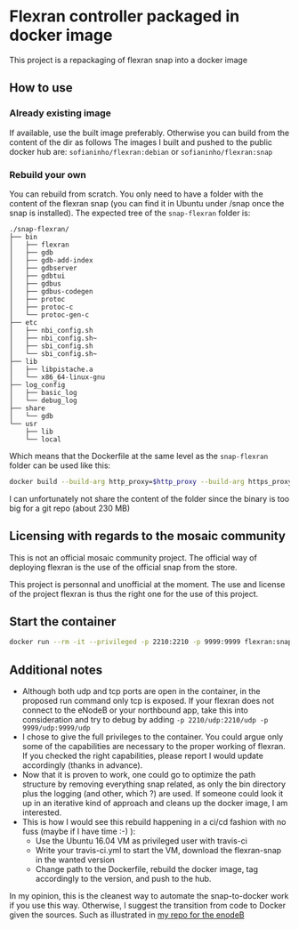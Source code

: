 # Flexran controller packaged in docker image
This project is a repackaging of flexran snap into a docker image

## How to use

### Already existing image
If available, use the built image preferably. Otherwise you can build from the content of the dir as follows
The images I built and pushed to the public docker hub are: `sofianinho/flexran:debian` or `sofianinho/flexran:snap`

### Rebuild your own
You can rebuild from scratch. You only need to have a folder with the content of the flexran snap (you can find it in Ubuntu under /snap once the snap is installed).
The expected tree of the `snap-flexran` folder is:

```terminal
./snap-flexran/
├── bin
│   ├── flexran
│   ├── gdb
│   ├── gdb-add-index
│   ├── gdbserver
│   ├── gdbtui
│   ├── gdbus
│   ├── gdbus-codegen
│   ├── protoc
│   ├── protoc-c
│   └── protoc-gen-c
├── etc
│   ├── nbi_config.sh
│   ├── nbi_config.sh~
│   ├── sbi_config.sh
│   └── sbi_config.sh~
├── lib
│   ├── libpistache.a
│   └── x86_64-linux-gnu
├── log_config
│   ├── basic_log
│   └── debug_log
├── share
│   └── gdb
└── usr
    ├── lib
    └── local
```

Which means that the Dockerfile at the same level as the `snap-flexran` folder can be used like this:
```sh
docker build --build-arg http_proxy=$http_proxy --build-arg https_proxy=$https_proxy -t flexran:snap .
```

I can unfortunately not share the content of the folder since the binary is too big for a git repo (about 230 MB)

## Licensing with regards to the mosaic community
This is not an official mosaic community project. The official way of deploying flexran is the use of the official snap from the store.

This project is personnal and unofficial at the moment. The use and license of the project flexran is thus the right one for the use of this project.

## Start the container

```sh
docker run --rm -it --privileged -p 2210:2210 -p 9999:9999 flexran:snap
```

## Additional notes
- Although both udp and tcp ports are open in the container, in the proposed run command only tcp is exposed. If your flexran does not connect to the eNodeB or your northbound app, take this into consideration and try to debug by adding `-p 2210/udp:2210/udp -p 9999/udp:9999/udp`
- I chose to give the full privileges to the container. You could argue only some of the capabilities are necessary to the proper working of flexran. If you checked the right capabilities, please report I would update accordingly (thanks in advance).
- Now that it is proven to work, one could go to optimize the path structure by removing everything snap related, as only the bin directory plus the logging (and other, which ?) are used. If someone could look it up in an iterative kind of approach and cleans up the docker image, I am interested.
- This is how I would see this rebuild happening in a ci/cd fashion with no fuss (maybe if I have time :-) ):
    - Use the Ubuntu 16.04 VM as privileged user with travis-ci 
    - Write your travis-ci.yml to start the VM, download the flexran-snap in the wanted version
    - Change path to the Dockerfile, rebuild the docker image, tag accordingly to the version, and push to the hub. 

In my opinion, this is the cleanest way to automate the snap-to-docker work if you use this way. Otherwise, I suggest the transition from code to Docker given the sources. Such as illustrated in [my repo for the enodeB](https://github.com/sofianinho/docker-openairinterface-enb/blob/master/Dockerfile)
